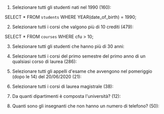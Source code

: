 1. Selezionare tutti gli studenti nati nel 1990 (160):

SELECT * FROM `students`
WHERE YEAR(date_of_birth) = 1990;

2. Selezionare tutti i corsi che valgono più di 10 crediti (479):

SELECT * FROM `courses`
WHERE cfu > 10;

3. Selezionare tutti gli studenti che hanno più di 30 anni:

4. Selezionare tutti i corsi del primo semestre del primo anno di un qualsiasi corso di laurea (286):

5. Selezionare tutti gli appelli d'esame che avvengono nel pomeriggio (dopo le 14) del 20/06/2020 (21):

6. Selezionare tutti i corsi di laurea magistrale (38):

7. Da quanti dipartimenti è composta l'università? (12):

8. Quanti sono gli insegnanti che non hanno un numero di telefono? (50):
